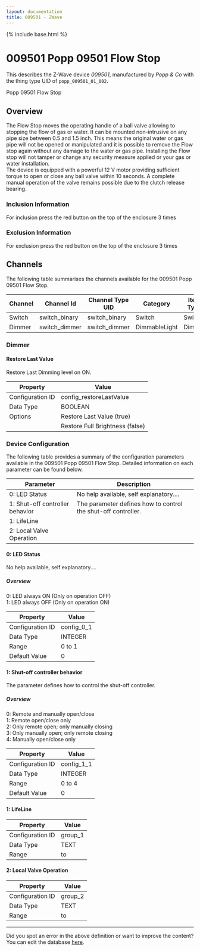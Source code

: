 ```yaml
---
layout: documentation
title: 009501 - ZWave
---
```


{% include base.html %}

# 009501 Popp 09501 Flow Stop

This describes the Z-Wave device *009501*, manufactured by *Popp &amp; Co* with the thing type UID of ```popp_009501_01_002```. 

Popp 09501 Flow Stop  


## Overview 

The Flow Stop moves the operating handle of a ball valve allowing to stopping the flow of gas or water. It can be mounted non-intrusive on any pipe size between 0.5 and 1.5 inch. This means the original water or gas pipe will not be opened or manipulated and it is possible to remove the Flow stop again without any damage to the water or gas pipe. Installing the Flow stop will not tamper or change any security measure applied or your gas or water installation.  
The device is equipped with a powerful 12 V motor providing sufficient torque to open or close any ball valve within 10 seconds. A complete manual operation of the valve remains possible due to the clutch release bearing.

  


### Inclusion Information 

For inclusion press the red button on the top of the enclosure 3 times

  


### Exclusion Information 

For exclusion press the red button on the top of the enclosure 3 times


## Channels
The following table summarises the channels available for the 009501 Popp 09501 Flow Stop.

| Channel | Channel Id | Channel Type UID | Category | Item Type |
|---------|------------|------------------|----------|-----------|
| Switch | switch_binary | switch_binary | Switch | Switch |
| Dimmer | switch_dimmer | switch_dimmer | DimmableLight | Dimmer |


### Dimmer

#### Restore Last Value

Restore Last Dimming level on ON.


| Property         | Value    |
|------------------|----------|
| Configuration ID | config_restoreLastValue |
| Data Type        | BOOLEAN || Default Value | true |
| Options | Restore Last Value (true) |
|  | Restore Full Brightness (false) |


### Device Configuration
The following table provides a summary of the configuration parameters available in the 009501 Popp 09501 Flow Stop.
Detailed information on each parameter can be found below.

| Parameter   | Description |
|-------------|-------------|
| 0: LED Status | No help available, self explanatory.... |
| 1: Shut-off controller behavior | The parameter defines how to control the shut-off controller. |
| 1: LifeLine |  |
| 2: Local Valve Operation |  |


#### 0: LED Status

No help available, self explanatory....  


##### Overview 

0: LED always ON (Only on operation OFF)  
1: LED always OFF (Only on operation ON)


| Property         | Value    |
|------------------|----------|
| Configuration ID | config_0_1 |
| Data Type        | INTEGER |
| Range | 0 to 1 |
| Default Value | 0 |


#### 1: Shut-off controller behavior

The parameter defines how to control the shut-off controller.  


##### Overview 

0: Remote and manually open/close  
1: Remote open/close only  
2: Only remote open; only manually closing  
3: Only manually open; only remote closing  
4: Manually open/close only


| Property         | Value    |
|------------------|----------|
| Configuration ID | config_1_1 |
| Data Type        | INTEGER |
| Range | 0 to 4 |
| Default Value | 0 |


#### 1: LifeLine


| Property         | Value    |
|------------------|----------|
| Configuration ID | group_1 |
| Data Type        | TEXT |
| Range |  to  |


#### 2: Local Valve Operation


| Property         | Value    |
|------------------|----------|
| Configuration ID | group_2 |
| Data Type        | TEXT |
| Range |  to  |


---

Did you spot an error in the above definition or want to improve the content?
You can edit the database [here](http://www.cd-jackson.com/index.php/zwave/zwave-device-database/zwave-device-list/devicesummary/620).
